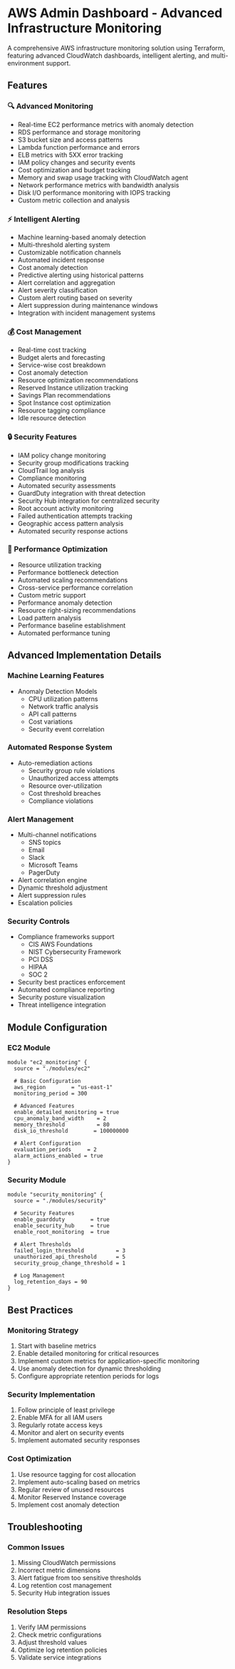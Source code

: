 


# AWS Admin Dashboard - Advanced Infrastructure Monitoring

A comprehensive AWS infrastructure monitoring solution using Terraform, featuring advanced CloudWatch dashboards, intelligent alerting, and multi-environment support.

## Features

### 🔍 Advanced Monitoring
- Real-time EC2 performance metrics with anomaly detection
- RDS performance and storage monitoring
- S3 bucket size and access patterns
- Lambda function performance and errors
- ELB metrics with 5XX error tracking
- IAM policy changes and security events
- Cost optimization and budget tracking
- Memory and swap usage tracking with CloudWatch agent
- Network performance metrics with bandwidth analysis
- Disk I/O performance monitoring with IOPS tracking
- Custom metric collection and analysis

### ⚡ Intelligent Alerting
- Machine learning-based anomaly detection
- Multi-threshold alerting system
- Customizable notification channels
- Automated incident response
- Cost anomaly detection
- Predictive alerting using historical patterns
- Alert correlation and aggregation
- Alert severity classification
- Custom alert routing based on severity
- Alert suppression during maintenance windows
- Integration with incident management systems

### 💰 Cost Management
- Real-time cost tracking
- Budget alerts and forecasting
- Service-wise cost breakdown
- Cost anomaly detection
- Resource optimization recommendations
- Reserved Instance utilization tracking
- Savings Plan recommendations
- Spot Instance cost optimization
- Resource tagging compliance
- Idle resource detection

### 🔒 Security Features
- IAM policy change monitoring
- Security group modifications tracking
- CloudTrail log analysis
- Compliance monitoring
- Automated security assessments
- GuardDuty integration with threat detection
- Security Hub integration for centralized security
- Root account activity monitoring
- Failed authentication attempts tracking
- Geographic access pattern analysis
- Automated security response actions

### 🚀 Performance Optimization
- Resource utilization tracking
- Performance bottleneck detection
- Automated scaling recommendations
- Cross-service performance correlation
- Custom metric support
- Performance anomaly detection
- Resource right-sizing recommendations
- Load pattern analysis
- Performance baseline establishment
- Automated performance tuning

## Advanced Implementation Details

### Machine Learning Features
- Anomaly Detection Models
  - CPU utilization patterns
  - Network traffic analysis
  - API call patterns
  - Cost variations
  - Security event correlation

### Automated Response System
- Auto-remediation actions
  - Security group rule violations
  - Unauthorized access attempts
  - Resource over-utilization
  - Cost threshold breaches
  - Compliance violations

### Alert Management
- Multi-channel notifications
  - SNS topics
  - Email
  - Slack
  - Microsoft Teams
  - PagerDuty
- Alert correlation engine
- Dynamic threshold adjustment
- Alert suppression rules
- Escalation policies

### Security Controls
- Compliance frameworks support
  - CIS AWS Foundations
  - NIST Cybersecurity Framework
  - PCI DSS
  - HIPAA
  - SOC 2
- Security best practices enforcement
- Automated compliance reporting
- Security posture visualization
- Threat intelligence integration

## Module Configuration

### EC2 Module
```hcl
module "ec2_monitoring" {
  source = "./modules/ec2"
  
  # Basic Configuration
  aws_region        = "us-east-1"
  monitoring_period = 300
  
  # Advanced Features
  enable_detailed_monitoring = true
  cpu_anomaly_band_width    = 2
  memory_threshold          = 80
  disk_io_threshold        = 100000000
  
  # Alert Configuration
  evaluation_periods     = 2
  alarm_actions_enabled = true
}
```

### Security Module
```hcl
module "security_monitoring" {
  source = "./modules/security"
  
  # Security Features
  enable_guardduty        = true
  enable_security_hub     = true
  enable_root_monitoring  = true
  
  # Alert Thresholds
  failed_login_threshold          = 3
  unauthorized_api_threshold      = 5
  security_group_change_threshold = 1
  
  # Log Management
  log_retention_days = 90
}
```

## Best Practices

### Monitoring Strategy
1. Start with baseline metrics
2. Enable detailed monitoring for critical resources
3. Implement custom metrics for application-specific monitoring
4. Use anomaly detection for dynamic thresholding
5. Configure appropriate retention periods for logs

### Security Implementation
1. Follow principle of least privilege
2. Enable MFA for all IAM users
3. Regularly rotate access keys
4. Monitor and alert on security events
5. Implement automated security responses

### Cost Optimization
1. Use resource tagging for cost allocation
2. Implement auto-scaling based on metrics
3. Regular review of unused resources
4. Monitor Reserved Instance coverage
5. Implement cost anomaly detection

## Troubleshooting

### Common Issues
1. Missing CloudWatch permissions
2. Incorrect metric dimensions
3. Alert fatigue from too sensitive thresholds
4. Log retention cost management
5. Security Hub integration issues

### Resolution Steps
1. Verify IAM permissions
2. Check metric configurations
3. Adjust threshold values
4. Optimize log retention policies
5. Validate service integrations

